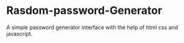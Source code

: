 # Rasdom-password-Generator
A simple password generator interface with the help of html css and javascript. 
